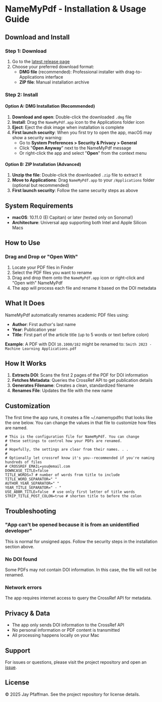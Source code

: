 # NameMyPdf - Installation & Usage Guide

## Download and Install

### Step 1: Download

1. Go to the [latest release page](https://github.com/literatecomputing/name-my-pdf/releases/latest)
2. Choose your preferred download format:
   - **DMG file** (recommended): Professional installer with drag-to-Applications interface
   - **ZIP file**: Manual installation archive

### Step 2: Install

#### Option A: DMG Installation (Recommended)

1. **Download and open**: Double-click the downloaded `.dmg` file
2. **Install**: Drag the `NameMyPdf.app` icon to the Applications folder icon
3. **Eject**: Eject the disk image when installation is complete
4. **First launch security**: When you first try to open the app, macOS may show a security warning:
   - Go to **System Preferences > Security & Privacy > General**
   - Click "**Open Anyway**" next to the NameMyPdf message
   - Or right-click the app and select "**Open**" from the context menu

#### Option B: ZIP Installation (Advanced)

1. **Unzip the file**: Double-click the downloaded `.zip` file to extract it
2. **Move to Applications**: Drag `NameMyPdf.app` to your `/Applications` folder (optional but recommended)
3. **First launch security**: Follow the same security steps as above

## System Requirements

- **macOS**: 10.11.0 (El Capitan) or later (tested only on Sonoma!)
- **Architecture**: Universal app supporting both Intel and Apple Silicon Macs

## How to Use

### Drag and Drop or "Open With"

1. Locate your PDF files in Finder
2. Select the PDF files you want to rename
3. Drag and drop them onto the `NameMyPdf.app` icon or right-click and "Open with" NameMyPdf
4. The app will process each file and rename it based on the DOI metadata

## What It Does

NameMyPdf automatically renames academic PDF files using:

- **Author**: First author's last name
- **Year**: Publication year
- **Title**: First part of the article title (up to 5 words or text before colon)

**Example**: A PDF with DOI `10.1000/182` might be renamed to:
`Smith 2023 - Machine Learning Applications.pdf`

## How It Works

1. **Extracts DOI**: Scans the first 2 pages of the PDF for DOI information
2. **Fetches Metadata**: Queries the CrossRef API to get publication details
3. **Generates Filename**: Creates a clean, standardized filename
4. **Renames File**: Updates the file with the new name

## Customization

The first time the app runs, it creates a file ~/.namemypdfrc that looks like the one below. You can change the values in that file to customize how files are named.

```
# This is the configuration file for NameMyPdf. You can change
# these settings to control how your PDFs are renamed.
#
# Hopefully, the settings are clear from their names. . .
#
# Optionally let crossref know it's you--recommended if you're naming hundreds of files
# CROSSREF_EMAIL=you@email.com
DOWNCASE_TITLE=false
TITLE_WORDS=7 # number of words from title to include
TITLE_WORD_SEPARATOR=" "
AUTHOR_YEAR_SEPARATOR=" "
YEAR_TITLE_SEPARATOR=" - "
USE_ABBR_TITLE=false  # use only first letter of title words
STRIP_TITLE_POST_COLON=true # shorten title to before the colon
```

## Troubleshooting

### "App can't be opened because it is from an unidentified developer"

This is normal for unsigned apps. Follow the security steps in the installation section above.

### No DOI found

Some PDFs may not contain DOI information. In this case, the file will not be renamed.

### Network errors

The app requires internet access to query the CrossRef API for metadata.

## Privacy & Data

- The app only sends DOI information to the CrossRef API
- No personal information or PDF content is transmitted
- All processing happens locally on your Mac

## Support

For issues or questions, please visit the project repository and open an [issue](https://github.com/literatecomputing/name-my-pdf/issues).

## License

© 2025 Jay Pfaffman. See the project repository for license details.
